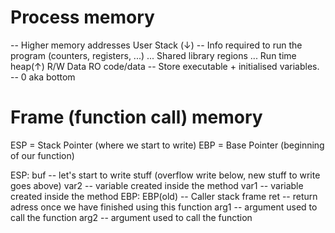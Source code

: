 # Process memory
-- Higher memory addresses
User Stack (↓)     -- Info required to run the program (counters, registers, ...)
...
Shared library regions
...
Run time heap(↑)
R/W Data
RO code/data       -- Store executable + initialised variables.
-- 0 aka bottom

# Frame (function call) memory
ESP = Stack Pointer (where we start to write)
EBP = Base Pointer (beginning of our function)

ESP:    buf        -- let's start to write stuff (overflow write below, new stuff to write goes above)
        var2       -- variable created inside the method
        var1       -- variable created inside the method
EBP:    EBP(old)   -- Caller stack frame
        ret        -- return adress once we have finished using this function
        arg1       -- argument used to call the function
        arg2       -- argument used to call the function